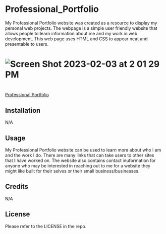 # Professional_Portfolio

My Professional Portfolio website was created as a resource to display my personal web projects. The webpage is a simple user friendly website that allows people to learn information about me and my work in web development. This web page uses HTML and CSS to appear neat and presentable to users.

# ![Screen Shot 2023-02-03 at 2 01 29 PM](https://user-images.githubusercontent.com/61917285/216685979-ae442829-eeb1-442b-bfcf-38ce8e94883f.png)

#
[Professional Portfolio](https://brainatoms.github.io/Professional_Portfolio/)

## Installation

N/A

## Usage

My Professional Portfolio website can be used to learn more about who I am and the work I do. There are many links that can take users to other sites that I have worked on. The website also contains contact inuformation for anyone who may be interested in reaching out to me for a website they might like built for their selves or their small business/businesses. 

## Credits

N/A

## License

Please refer to the LICENSE in the repo.
